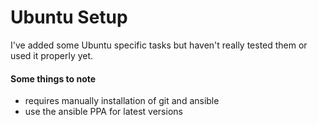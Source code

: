 # Ubuntu Setup

I've added some Ubuntu specific tasks but haven't really tested them or used it
properly yet.

#### Some things to note

- requires manually installation of git and ansible
- use the ansible PPA for latest versions
